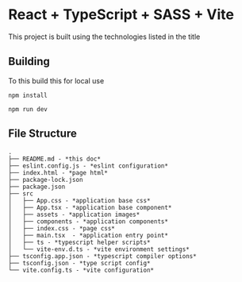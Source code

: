 # React + TypeScript + SASS + Vite

This project is built using the technologies listed in the title

## Building

To this build this for local use

```
npm install
```

```
npm run dev
```

## File Structure

```
.
├── README.md - *this doc*
├── eslint.config.js - *eslint configuration*
├── index.html - *page html*
├── package-lock.json
├── package.json
├── src
│   ├── App.css - *application base css*
│   ├── App.tsx - *application base component*
│   ├── assets - *application images*
│   ├── components - *application components*
│   ├── index.css - *page css*
│   ├── main.tsx  - *application entry point*
│   ├── ts - *typescript helper scripts*
│   └── vite-env.d.ts - *vite environment settings*
├── tsconfig.app.json - *typescript compiler options*
├── tsconfig.json - *type script config*
└── vite.config.ts - *vite configuration*
```

